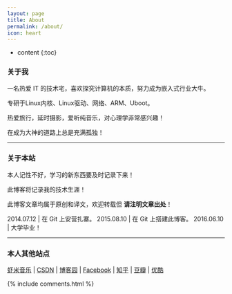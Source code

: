 ```yaml
---
layout: page
title: About
permalink: /about/
icon: heart
---
```


* content
{:toc}


### 关于我

一名热爱 IT 的技术宅，喜欢探究计算机的本质，努力成为嵌入式行业大牛。    

专研于Linux内核、Linux驱动、网络、ARM、Uboot。

热爱旅行，延时摄影，爱听纯音乐，对心理学非常感兴趣！

在成为大神的道路上总是充满孤独！ 

---

### 关于本站   

本人记性不好，学习的新东西要及时记录下来！

此博客将记录我的技术生涯！

此博客文章均属于原创和译文，欢迎转载但 __请注明文章出处__！

2014.07.12 | 在 Git 上安营扎寨。
2015.08.10 | 在 Git 上搭建此博客。
2016.06.10 | 大学毕业！

---


### 本人其他站点

[虾米音乐](http://www.xiami.com/space/lib-song/u/36002852?spm=a1z1s.6626009.229054153.3.7v3L46) \| [CSDN](http://blog.csdn.net/u014328976/article) \| [博客园](http://www.cnblogs.com/cxd2014/p/) \| [Facebook](https://www.facebook.com/profile.php?id=100006606157322) \| [知乎](http://www.zhihu.com/people/cheng-sheng-92) \| [豆瓣](http://www.douban.com/people/81914486/) \| [优酷](http://i.youku.com/i/UMTQ0ODkzMTAzMg==/videos)

{% include comments.html %}
